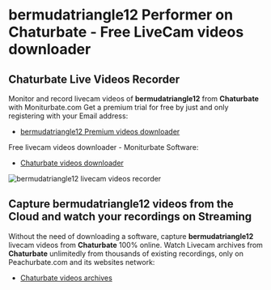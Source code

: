 # bermudatriangle12 Performer on Chaturbate - Free LiveCam videos downloader

## Chaturbate Live Videos Recorder

Monitor and record livecam videos of **bermudatriangle12** from **Chaturbate** with Moniturbate.com
Get a premium trial for free by just and only registering with your Email address:
* [bermudatriangle12 Premium videos downloader](https://moniturbate.com/request-demo-licence-key.html)

Free livecam videos downloader - Moniturbate Software:
* [Chaturbate videos downloader](https://moniturbate.com/moniturbate-download-software.html)

![bermudatriangle12 livecam videos recorder](https://peachurnet.com/templates/moniturbate-software.png)


## Capture bermudatriangle12 videos from the Cloud and watch your recordings on Streaming

Without the need of downloading a software, capture **bermudatriangle12** livecam videos from **Chaturbate** 100% online.
Watch Livecam archives from **Chaturbate** unlimitedly from thousands of existing recordings, only on Peachurbate.com and its websites network:
* [Chaturbate videos archives](https://peachurnet.com/)